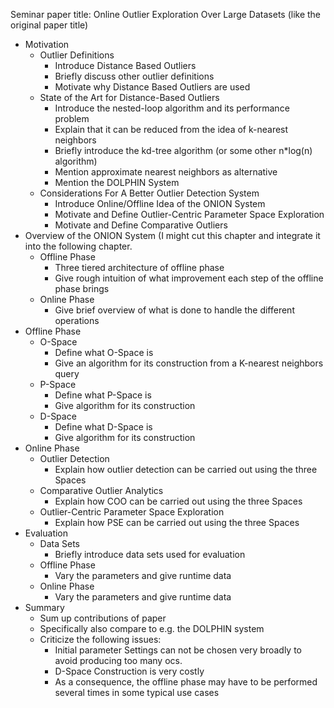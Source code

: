 Seminar paper title: Online Outlier Exploration Over Large Datasets (like the original paper title)

 * Motivation
    * Outlier Definitions
        * Introduce Distance Based Outliers
        * Briefly discuss other outlier definitions
        * Motivate why Distance Based Outliers are used
    * State of the Art for Distance-Based Outliers
        * Introduce the nested-loop algorithm and its performance problem
        * Explain that it can be reduced from the idea of k-nearest neighbors
        * Briefly introduce the kd-tree algorithm (or some other n*log(n) algorithm)
        * Mention approximate nearest neighbors as alternative
        * Mention the DOLPHIN System
    * Considerations For A Better Outlier Detection System
        * Introduce Online/Offline Idea of the ONION System
        * Motivate and Define Outlier-Centric Parameter Space Exploration
        * Motivate and Define Comparative Outliers
 * Overview of the ONION System (I might cut this chapter and integrate it into the  following chapter.
    * Offline Phase
        * Three tiered architecture of offline phase
        * Give rough intuition of what improvement each step of the offline phase brings
    * Online Phase
        * Give brief overview of what is done to handle the different operations
 * Offline Phase
    * O-Space
        * Define what O-Space is
        * Give an algorithm for its construction from a K-nearest neighbors query
    * P-Space
        * Define what P-Space is
        * Give algorithm for its construction
    * D-Space
        * Define what D-Space is
        * Give algorithm for its construction
 * Online Phase
    * Outlier Detection
        * Explain how outlier detection can be carried out using the three Spaces
    * Comparative Outlier Analytics
        * Explain how COO can be carried out using the three Spaces
    * Outlier-Centric Parameter Space Exploration
        * Explain how PSE can be carried out using the three Spaces
 * Evaluation
    * Data Sets
        * Briefly introduce data sets used for evaluation
    * Offline Phase
        * Vary the parameters and give runtime data
    * Online Phase
        * Vary the parameters and give runtime data
 * Summary
    * Sum up contributions of paper
    * Specifically also compare to e.g. the DOLPHIN system
    * Criticize the following issues:
        * Initial parameter Settings can not be chosen very broadly to avoid producing too many ocs.
        * D-Space Construction is very costly
        * As a consequence, the offline phase may have to be performed several times in some typical use cases
     
